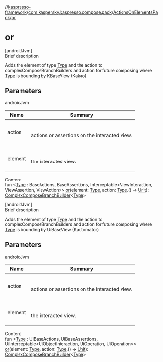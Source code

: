 //[kaspresso-framework](../../index.md)/[com.kaspersky.kaspresso.compose.pack](../index.md)/[ActionsOnElementsPack](index.md)/[or](or.md)



# or  
[androidJvm]  
Brief description  


Adds the element of type [Type](or.md) and the action to complexComposeBranchBuilders and action for future composing where [Type](or.md) is bounding by KBaseView (Kakao)



## Parameters  
  
androidJvm  
  
|  Name|  Summary| 
|---|---|
| action| <br><br>actions or assertions on the interacted view.<br><br>
| element| <br><br>the interacted view.<br><br>
  
  
Content  
fun <[Type](or.md) : BaseActions, BaseAssertions, Interceptable<ViewInteraction, ViewAssertion, ViewAction>> [or](or.md)(element: [Type](or.md), action: [Type](or.md).() -> [Unit](https://kotlinlang.org/api/latest/jvm/stdlib/kotlin/-unit/index.html)): [ComplexComposeBranchBuilder](../../com.kaspersky.kaspresso.compose.pack.branch/-complex-compose-branch-builder/index.md)<[Type](or.md)>  


[androidJvm]  
Brief description  


Adds the element of type [Type](or.md) and the action to complexComposeBranchBuilders and action for future composing where [Type](or.md) is bounding by UiBaseView (Kautomator)



## Parameters  
  
androidJvm  
  
|  Name|  Summary| 
|---|---|
| action| <br><br>actions or assertions on the interacted view.<br><br>
| element| <br><br>the interacted view.<br><br>
  
  
Content  
fun <[Type](or.md) : UiBaseActions, UiBaseAssertions, UiInterceptable<UiObjectInteraction, UiOperation<UiObject2>, UiOperation<UiObject2>>> [or](or.md)(element: [Type](or.md), action: [Type](or.md).() -> [Unit](https://kotlinlang.org/api/latest/jvm/stdlib/kotlin/-unit/index.html)): [ComplexComposeBranchBuilder](../../com.kaspersky.kaspresso.compose.pack.branch/-complex-compose-branch-builder/index.md)<[Type](or.md)>  



